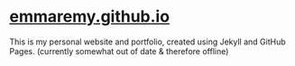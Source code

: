 # [emmaremy.github.io](https://emmaremy.github.io/)

This is my personal website and portfolio, created using Jekyll and GitHub Pages. (currently somewhat out of date & therefore offline)
